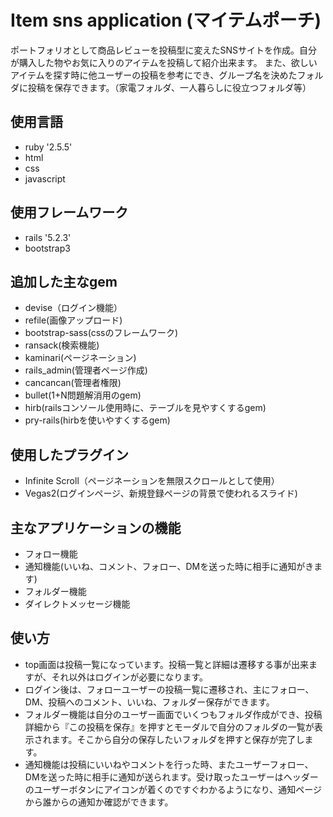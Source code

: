 # Item sns application (マイテムポーチ)

ポートフォリオとして商品レビューを投稿型に変えたSNSサイトを作成。自分が購入した物やお気に入りのアイテムを投稿して紹介出来ます。
また、欲しいアイテムを探す時に他ユーザーの投稿を参考にでき、グループ名を決めたフォルダに投稿を保存できます。（家電フォルダ、一人暮らしに役立つフォルダ等）

## 使用言語
* ruby '2.5.5'
* html
* css
* javascript

## 使用フレームワーク
* rails '5.2.3'
* bootstrap3

## 追加した主なgem
* devise（ログイン機能）
* refile(画像アップロード)
* bootstrap-sass(cssのフレームワーク)
* ransack(検索機能)
* kaminari(ページネーション)
* rails_admin(管理者ページ作成)
* cancancan(管理者権限)
* bullet(1+N問題解消用のgem)
* hirb(railsコンソール使用時に、テーブルを見やすくするgem)
* pry-rails(hirbを使いやすくするgem)

## 使用したプラグイン
* Infinite Scroll（ページネーションを無限スクロールとして使用）
* Vegas2(ログインページ、新規登録ページの背景で使われるスライド)

## 主なアプリケーションの機能
* フォロー機能
* 通知機能(いいね、コメント、フォロー、DMを送った時に相手に通知がきます)
* フォルダー機能
* ダイレクトメッセージ機能

## 使い方
* top画面は投稿一覧になっています。投稿一覧と詳細は遷移する事が出来ますが、それ以外はログインが必要になります。
* ログイン後は、フォローユーザーの投稿一覧に遷移され、主にフォロー、DM、投稿へのコメント、いいね、フォルダー保存ができます。
* フォルダー機能は自分のユーザー画面でいくつもフォルダ作成ができ、投稿詳細から『この投稿を保存』を押すとモーダルで自分のフォルダの一覧が表示されます。そこから自分の保存したいフォルダを押すと保存が完了します。
* 通知機能は投稿にいいねやコメントを行った時、またユーザーフォロー、DMを送った時に相手に通知が送られます。受け取ったユーザーはヘッダーのユーザーボタンにアイコンが着くのですぐわかるようになり、通知ページから誰からの通知か確認ができます。


